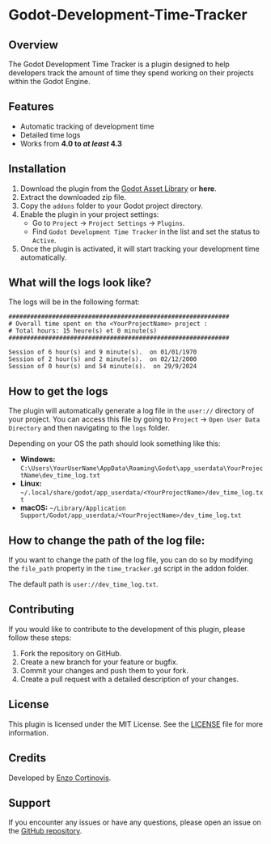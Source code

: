 # Godot-Development-Time-Tracker

## Overview
The Godot Development Time Tracker is a plugin designed to help developers track the amount of time they spend working on their projects within the Godot Engine.

## Features
- Automatic tracking of development time
- Detailed time logs
- Works from **4.0 to *at least* 4.3**

## Installation
1. Download the plugin from the [Godot Asset Library](https://godotengine.org/asset-library) or **here**.
2. Extract the downloaded zip file.
3. Copy the `addons` folder to your Godot project directory.
4. Enable the plugin in your project settings:
   - Go to `Project` -> `Project Settings` -> `Plugins`.
   - Find `Godot Development Time Tracker` in the list and set the status to `Active`.
5. Once the plugin is activated, it will start tracking your development time automatically.

## What will the logs look like?

The logs will be in the following format:
```
#############################################################
# Overall time spent on the <YourProjectName> project :
# Total hours: 15 heure(s) et 0 minute(s)
#############################################################

Session of 6 hour(s) and 9 minute(s).  on 01/01/1970
Session of 2 hour(s) and 2 minute(s).  on 02/12/2000
Session of 0 hour(s) and 54 minute(s).  on 29/9/2024
```

## How to get the logs

The plugin will automatically generate a log file in the `user://` directory of your project. You can access this file by going to `Project` -> `Open User Data Directory` and then navigating to the `logs` folder.

Depending on your OS the path should look something like this:
- **Windows:** `C:\Users\YourUserName\AppData\Roaming\Godot\app_userdata\YourProjectName\dev_time_log.txt`
- **Linux:** `~/.local/share/godot/app_userdata/<YourProjectName>/dev_time_log.txt`
- **macOS:** `~/Library/Application Support/Godot/app_userdata/<YourProjectName>/dev_time_log.txt`

## How to change the path of the log file:

If you want to change the path of the log file, you can do so by modifying the `file_path` property in the `time_tracker.gd` script in the addon folder. 

The default path is `user://dev_time_log.txt`.

## Contributing
If you would like to contribute to the development of this plugin, please follow these steps:
1. Fork the repository on GitHub.
2. Create a new branch for your feature or bugfix.
3. Commit your changes and push them to your fork.
4. Create a pull request with a detailed description of your changes.

## License
This plugin is licensed under the MIT License. See the [LICENSE](LICENSE) file for more information.

## Credits
Developed by [Enzo Cortinovis](https://github.com/EnzoCortinovis).

## Support
If you encounter any issues or have any questions, please open an issue on the [GitHub repository](https://github.com/EnzoCortinovis/Godot-Development-Time-Tracker/issues).




